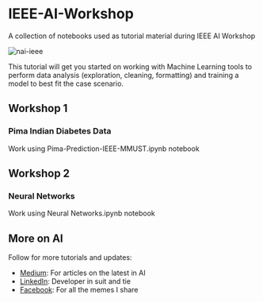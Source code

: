 # IEEE-AI-Workshop
A collection of notebooks used as tutorial material during IEEE AI Workshop

![nai-ieee](https://user-images.githubusercontent.com/14905480/54793200-50509b80-4c52-11e9-864a-6e5bda9dcc1d.png)

This tutorial will get you started on working with Machine Learning tools to perform data analysis (exploration, cleaning, formatting) and training a model to best fit the case scenario.

## Workshop 1
### Pima Indian Diabetes Data

Work using Pima-Prediction-IEEE-MMUST.ipynb notebook

## Workshop 2
### Neural Networks

Work using Neural Networks.ipynb notebook

## More on AI
Follow for more tutorials and updates:
* [Medium]( https://medium.com/@chrisbarsolai 'Medium'): For articles on the latest in AI
* [LinkedIn]( https://ke.linkedin.com/in/chrisbarsolai 'LinkedIn'): Developer in suit and tie
* [Facebook]( https://www.facebook.com/chris.barso 'Facebook'): For all the memes I share
